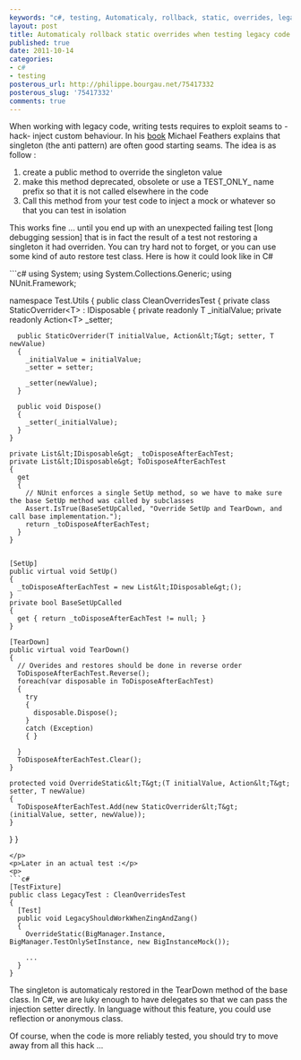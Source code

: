 ```yaml
---
keywords: "c#, testing, Automaticaly, rollback, static, overrides, legacy, code"
layout: post
title: Automaticaly rollback static overrides when testing legacy code
published: true
date: 2011-10-14
categories:
- c#
- testing
posterous_url: http://philippe.bourgau.net/75417332
posterous_slug: '75417332'
comments: true
---
```

<p>When working with legacy code, writing tests requires to exploit seams to -hack- inject custom behaviour. In his <a href="http://www.amazon.co.uk/Working-Effectively-Legacy-Robert-Martin/dp/0131177052/ref=sr_1_1?ie=UTF8&amp;s=books&amp;qid=1245554188&amp;sr=8-1" title="Great book about testing legacy code">book</a> Michael Feathers explains that singleton (the anti pattern) are often good starting seams. The idea is as follow :</p>
<ol>
<li>create a public method to override the singleton value</li>
<li>make this method deprecated, obsolete or use a TEST_ONLY_ name prefix so that it is not called elsewhere in the code</li>
<li>Call this method from your test code to inject a mock or whatever so that you can test in isolation</li>
</ol>
<p>This works fine ... until you end up with an unexpected failing test [long debugging session]&nbsp;that is in fact the result of a test not restoring a singleton it had overriden. You can try hard not to forget, or you can use some kind of auto restore test class. Here is how it could look like in C#</p>
<p>
```c#
using System;
using System.Collections.Generic;
using NUnit.Framework;

namespace Test.Utils
{
  public class CleanOverridesTest
  {
    private class StaticOverrider&lt;T&gt; : IDisposable
    {
      private readonly T _initialValue;
      private readonly Action&lt;T&gt; _setter;

      public StaticOverrider(T initialValue, Action&lt;T&gt; setter, T newValue)
      {
        _initialValue = initialValue;
        _setter = setter;

        _setter(newValue);
      }

      public void Dispose()
      {
        _setter(_initialValue);
      }
    }

    private List&lt;IDisposable&gt; _toDisposeAfterEachTest;
    private List&lt;IDisposable&gt; ToDisposeAfterEachTest
    {
      get
      {
        // NUnit enforces a single SetUp method, so we have to make sure the base SetUp method was called by subclasses
        Assert.IsTrue(BaseSetUpCalled, "Override SetUp and TearDown, and call base implementation.");
        return _toDisposeAfterEachTest;
      }
    }


    [SetUp]
    public virtual void SetUp()
    {
      _toDisposeAfterEachTest = new List&lt;IDisposable&gt;();
    }
    private bool BaseSetUpCalled
    {
      get { return _toDisposeAfterEachTest != null; }
    }

    [TearDown]
    public virtual void TearDown()
    {
      // Overides and restores should be done in reverse order
      ToDisposeAfterEachTest.Reverse();
      foreach(var disposable in ToDisposeAfterEachTest)
      {
        try
        {
          disposable.Dispose();
        }
        catch (Exception)
        { }

      }
      ToDisposeAfterEachTest.Clear();
    }

    protected void OverrideStatic&lt;T&gt;(T initialValue, Action&lt;T&gt; setter, T newValue)
    {
      ToDisposeAfterEachTest.Add(new StaticOverrider&lt;T&gt;(initialValue, setter, newValue));
    }
  }
}
```
</p>
<p>Later in an actual test :</p>
<p>
```c#
[TestFixture]
public class LegacyTest : CleanOverridesTest
{
  [Test]
  public void LegacyShouldWorkWhenZingAndZang()
  {
    OverrideStatic(BigManager.Instance, BigManager.TestOnlySetInstance, new BigInstanceMock());

    ...
  }
}
```
</p>
<p>The singleton is automaticaly restored in the TearDown method of the base class. In C#, we are luky enough to have delegates so that we can pass the injection setter directly. In language without this feature, you could use reflection or anonymous class.</p>
<p>Of course, when the code is more reliably tested, you should try to move away from all this hack ...</p>
